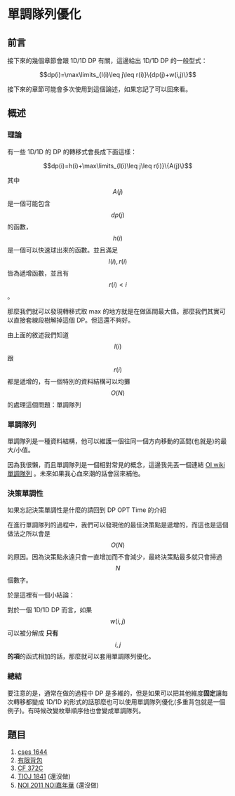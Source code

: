# 單調隊列優化

## 前言

接下來的幾個章節會跟 1D/1D DP 有關，這邊給出 1D/1D DP 的一般型式：

$$dp(i)=\max\limits_{l(i)\leq j\leq r(i)}\{dp(j)+w(i,j)\}$$

接下來的章節可能會多次使用到這個論述，如果忘記了可以回來看。

## 概述

### 理論

有一些 1D/1D 的 DP 的轉移式會長成下面這樣：

$$dp(i)=h(i)+\max\limits_{l(i)\leq j\leq r(i)}\{A(j)\}$$

其中$$A(j)$$是一個可能包含$$dp(j)$$的函數，$$h(i)$$是一個可以快速球出來的函數。並且滿足$$l(i),r(i)$$皆為遞增函數，並且有$$r(i)<i$$。

那麼我們就可以發現轉移式取 max 的地方就是在做區間最大值。那麼我們其實可以直接套線段樹解掉這個 DP。但這還不夠好。

由上面的敘述我們知道$$l(i)$$跟$$r(i)$$都是遞增的，有一個特別的資料結構可以均攤$$O(N)$$的處理這個問題：單調隊列

### 單調隊列

單調隊列是一種資料結構，他可以維護一個往同一個方向移動的區間\(也就是\)的最大/小值。

因為我很懶，而且單調隊列是一個相對常見的概念，這邊我先丟一個連結 [OI wiki 單調隊列](https://oi-wiki.org/ds/monotonous-queue/) 。未來如果我心血來潮的話會回來補他。

### 決策單調性

如果忘記決策單調性是什麼的請回到 DP OPT Time 的介紹

在進行單調隊列的過程中，我們可以發現他的最佳決策點是遞增的，而這也是這個做法之所以會是$$O(N)$$的原因。因為決策點永遠只會一直增加而不會減少，最終決策點最多就只會掃過$$N$$個數字。

於是這裡有一個小結論：

對於一個 1D/1D DP 而言，如果$$w(i,j)$$可以被分解成 **只有**$$i,j$$**的項**的函式相加的話，那麼就可以套用單調隊列優化。

### 總結

要注意的是，通常在做的過程中 DP 是多維的，但是如果可以把其他維度**固定**讓每次轉移都變成 1D/1D 的形式的話那麼也可以使用單調隊列優化\(多重背包就是一個例子\)。有時候改變枚舉順序他也會變成單調隊列。

#### 

## 題目

1. [cses 1644](https://cses.fi/problemset/task/1644)
2. [有限背包](https://tioj.ck.tp.edu.tw/problems/1407)
3. [CF 372C](https://codeforces.com/problemset/problem/372/C)
4. [TIOJ 1841](https://tioj.ck.tp.edu.tw/problems/1841/) \(還沒做\)
5. [NOI 2011 NOI嘉年華](https://www.luogu.com.cn/problem/P1973) \(還沒做\)




